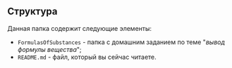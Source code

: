 ## Структура

Данная папка содержит следующие элементы:

* `FormulasOfSubstances` - папка с домашним заданием по теме "*вывод формулы вещества*";
* `README.md` - файл, который вы сейчас читаете.